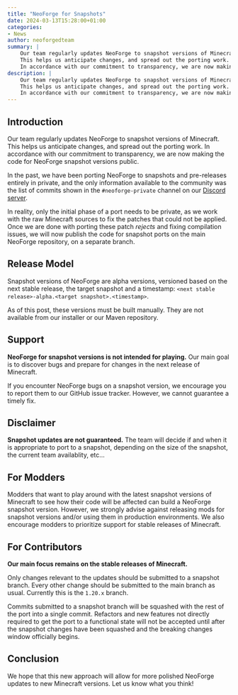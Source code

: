 ```yaml
---
title: "NeoForge for Snapshots"
date: 2024-03-13T15:28:00+01:00
categories:
- News
author: neoforgedteam
summary: |
    Our team regularly updates NeoForge to snapshot versions of Minecraft.
    This helps us anticipate changes, and spread out the porting work.
    In accordance with our commitment to transparency, we are now making the code for NeoForge snapshot versions public.
description: |
    Our team regularly updates NeoForge to snapshot versions of Minecraft.
    This helps us anticipate changes, and spread out the porting work.
    In accordance with our commitment to transparency, we are now making the code for NeoForge snapshot versions public.
---
```


## Introduction
Our team regularly updates NeoForge to snapshot versions of Minecraft.
This helps us anticipate changes, and spread out the porting work.
In accordance with our commitment to transparency, we are now making the code for NeoForge snapshot versions public.

In the past, we have been porting NeoForge to snapshots and pre-releases entirely in private,
and the only information available to the community was the list of commits shown in the `#neoforge-private` channel
on our [Discord server](https://discord.gg/neoforged).

In reality, only the initial phase of a port needs to be private, as we work with the raw Minecraft sources to fix the patches that could not be applied.
Once we are done with porting these patch _rejects_ and fixing compilation issues,
we will now publish the code for snapshot ports on the main NeoForge repository, on a separate branch.

## Release Model
Snapshot versions of NeoForge are alpha versions, versioned based on the next stable release, the target snapshot and a timestamp: `<next stable release>-alpha.<target snapshot>.<timestamp>`.

As of this post, these versions must be built manually. They are not available from our installer or our Maven repository.

## Support
**NeoForge for snapshot versions is not intended for playing.**
Our main goal is to discover bugs and prepare for changes in the next release of Minecraft.

If you encounter NeoForge bugs on a snapshot version,
we encourage you to report them to our GitHub issue tracker.
However, we cannot guarantee a timely fix.

## Disclaimer
**Snapshot updates are not guaranteed.**
The team will decide if and when it is appropriate to port to a snapshot,
depending on the size of the snapshot, the current team availablity, etc...

## For Modders
Modders that want to play around with the latest snapshot versions of Minecraft to see how their code will be affected can build a NeoForge snapshot version.
However, we strongly advise against releasing mods for snapshot versions and/or using them in production environments.
We also encourage modders to prioritize support for stable releases of Minecraft.

## For Contributors
**Our main focus remains on the stable releases of Minecraft.**

Only changes relevant to the updates should be submitted to a snapshot branch.
Every other change should be submitted to the main branch as usual.
Currently this is the `1.20.x` branch.

Commits submitted to a snapshot branch will be squashed with the rest of the port into a single commit.
Refactors and new features not directly required to get the port to a functional state will not be accepted until after the snapshot changes have been squashed and the breaking changes window officially begins.

## Conclusion
We hope that this new approach will allow for more polished NeoForge updates to new Minecraft versions.
Let us know what you think!
